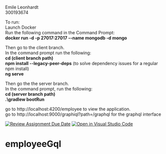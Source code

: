 Emile Leonhardt  
300193674  
  
To run:  
Launch Docker  
Run the following command in the Command Prompt:    
**docker run -d -p 27017:27017 --name mongodb -d mongo**  

Then go to the client branch.  
In the command prompt run the following:    
**cd (client branch path)**  
**npm install --legacy-peer-deps** (to solve dependency issues for a regular npm install)  
**ng serve**  

Then go the the server branch.  
In the command prompt, run the following:  
**cd (server branch path)**  
**.\gradlew bootRun**  
  
go to http://localhost:4200/employee to view the application.  
go to http://localhost:9000/graphiql?path=/graphql for the graphql interface  
  
  

   



[![Review Assignment Due Date](https://classroom.github.com/assets/deadline-readme-button-22041afd0340ce965d47ae6ef1cefeee28c7c493a6346c4f15d667ab976d596c.svg)](https://classroom.github.com/a/TCK6WrAb)
[![Open in Visual Studio Code](https://classroom.github.com/assets/open-in-vscode-2e0aaae1b6195c2367325f4f02e2d04e9abb55f0b24a779b69b11b9e10269abc.svg)](https://classroom.github.com/online_ide?assignment_repo_id=17040813&assignment_repo_type=AssignmentRepo)
# employeeGql

